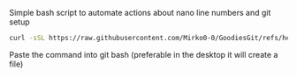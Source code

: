 Simple bash script to automate actions about nano line numbers and git setup
```bash
curl -sSL https://raw.githubusercontent.com/Mirko0-0/GoodiesGit/refs/heads/main/goodies.sh -o goodies.sh && ./goodies.sh
```
Paste the command into git bash (preferable in the desktop it will create a file)
